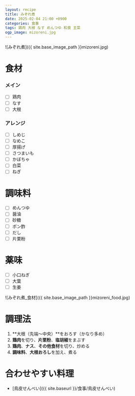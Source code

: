 ```yaml
---
layout: recipe
title: みぞれ煮
date: 2025-02-04 21:00 +0900
categories: 食事
tags: 鶏肉 大根 なす めんつゆ 和食 主菜
ogp_image: mizoreni.jpg
---
```

![みぞれ煮]({{ site.base_image_path }}mizoreni.jpg)

# 食材
### メイン
- [ ] 鶏肉
- [ ] なす
- [ ] 大根

### アレンジ
- [ ] しめじ
- [ ] なめこ
- [ ] 厚揚げ
- [ ] さつまいも
- [ ] かぼちゃ
- [ ] 白菜
- [ ] ねぎ

# 調味料
- [ ] めんつゆ
- [ ] 醤油
- [ ] 砂糖
- [ ] ポン酢
- [ ] だし
- [ ] 片栗粉

# 薬味
- [ ] 小口ねぎ
- [ ] 大葉
- [ ] 生姜

![みぞれ煮_食材]({{ site.base_image_path }}mizoreni_food.jpg)

# 調理法
1. **大根（先端～中央）**をおろす（かなり多め）
2. **鶏肉**を切り、**片栗粉**、**塩胡椒**をまぶす
3. **鶏肉**、**ナス**、**その他食材**を切り、炒める
4. **調味料**、**大根おろし**を加え、煮る

# 合わせやすい料理
- [鳥皮せんべい]({{ site.baseurl }}/食事/鳥皮せんべい)